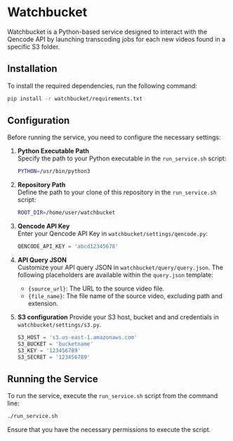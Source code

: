 # Watchbucket

Watchbucket is a Python-based service designed to interact with the Qencode API by launching transcoding jobs for each new videos found in a specific S3 folder.

## Installation

To install the required dependencies, run the following command:

```bash
pip install -r watchbucket/requirements.txt
```

## Configuration

Before running the service, you need to configure the necessary settings:

1. **Python Executable Path**  
   Specify the path to your Python executable in the `run_service.sh` script:
   ```bash
   PYTHON=/usr/bin/python3
   ```

2. **Repository Path**  
   Define the path to your clone of this repository in the `run_service.sh` script:
   ```bash
   ROOT_DIR=/home/user/watchbucket
   ```

3. **Qencode API Key**  
   Enter your Qencode API Key in `watchbucket/settings/qencode.py`:
   ```python
   QENCODE_API_KEY = 'abcd12345678'
   ```

4. **API Query JSON**  
   Customize your API query JSON in `watchbucket/query/query.json`. The following placeholders are available within the `query.json` template:
   - `{source_url}`: The URL to the source video file.
   - `{file_name}`: The file name of the source video, excluding path and extension.

5. **S3 configuration**
   Provide your S3 host, bucket and and credentials in `watchbucket/settings/s3.py`. 
   ```python
   S3_HOST = 's3.us-east-1.amazonaws.com'
   S3_BUCKET = 'bucketname'
   S3_KEY = '123456789'
   S3_SECRET = '123456789'
   ```

## Running the Service

To run the service, execute the `run_service.sh` script from the command line:

```bash
./run_service.sh
```

Ensure that you have the necessary permissions to execute the script.